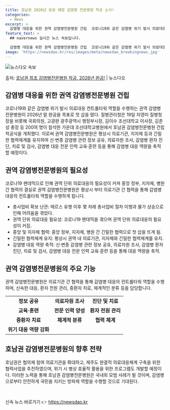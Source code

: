 ```yaml
---
title: 호남권 2026년 완공 예정 감염병 전문병원 착공 소식!
categories:
  - News
excerpt: >
  감염병 대응을 위한 권역 감염병전문병원 건립  코로나19와 같은 감염병 위기 발시 의료대응 컨트롤타워 역할을…
feature_text: >
  ## navernews 실시간 뉴스 속보입니다.

  감염병 대응을 위한 권역 감염병전문병원 건립  코로나19와 같은 감염병 위기 발시 의료대응 컨트롤타워 역할을…
image: 'https://newsdao.kr/res/images/meta/newsdao_breakingnews.jpg'
---
```


![뉴스다오 속보](https://newsdao.kr/res/images/meta/newsdao_breakingnews.jpg)

<p>출처: <a href="https://newsdao.kr/4312" rel="dofollow">호남권 최초 감염병전문병원 착공, 2026년 완공!</a> | 뉴스다오</p>

<h2 data-ke-size="size26">감염병 대응을 위한 권역 감염병전문병원 건립</h2>

<p data-ke-size="size16">코로나19와 같은 감염병 위기 발시 의료대응 컨트롤타워 역할을 수행하는 권역 감염병전문병원이 2026년 말 완공을 목표로 첫 삽을 떴다. 질병관리청은 19일 지영미 질병청장을 비롯해 국회의원, 고광완 광주광역시 행정부시장, 김이수 조선대학교 이사장, 김춘성 총장 등 200여 명이 참석한 가운데 조선대학교병원에서 호남권 감염병전문병원 건립 착공식을 개최했다. 이로써 권역 감염병전문병원은 평상시 의료기관, 지자체 등과 긴밀한 협력체계를 유지하여 신·변종 감염병 관련 정보 공유, 의료자원 조사, 감염병 환자 진단, 치료 및 검사, 감염병 대응 전문 인력 교육·훈련 등을 통해 감염병 대응 역량을 축적할 예정이다.</p>

<h2 data-ke-size="size26">권역 감염병전문병원의 필요성</h2>

<p data-ke-size="size16">코로나19 팬데믹으로 인해 권역 단위 의료대응의 필요성이 커져 중앙 정부, 지자체, 병원 간 협력의 결실로 권역 감염병전문병원은 평상시 부터 의료기관 간 협력을 통해 감염병 대응의 컨트롤타워 역할을 수행하게 됩니다.</p>

<ul>
  <li>총사업비 확보 난관: 메르스 유행 이후 몇 차례 총사업비 절차 이행과 물가 상승으로 인해 어려움을 겪었다.</li>
  <li>권역 단위 의료대응 필요성: 코로나19 팬데믹을 겪으며 권역 단위 의료대응의 필요성이 커짐.</li>
  <li>중앙 및 지자체 협력: 중앙 정부, 지자체, 병원 간 긴밀한 협력으로 첫 삽을 뜨게 됨.</li>
  <li>긴밀한 협력체계 유지: 평상시 권역 내 의료기관, 지자체와 긴밀한 협력체계를 유지.</li>
  <li>감염병 대응 역량 축적: 신·변종 감염병 관련 정보 공유, 의료자원 조사, 감염병 환자 진단, 치료 및 검사, 감염병 대응 전문 인력 교육·훈련 등을 통해 대응 역량을 축적.</li>
</ul>

<h2 data-ke-size="size26">권역 감염병전문병원의 주요 기능</h2>

<p data-ke-size="size16">권역 감염병전문병원은 의료기관 간 협력을 통해 감염병 대응의 컨트롤타워 역할을 수행하며, 신속한 대응, 환자 전원 관리, 중환자 치료, 체계적인 분류 등을 담당합니다.</p>

<table>
  <tr>
    <td style="text-align: center; height: 17px;"><b>정보 공유</b></td>
    <td style="text-align: center; height: 17px;"><b>의료자원 조사</b></td>
    <td style="text-align: center; height: 17px;"><b>진단 및 치료</b></td>
  </tr>
  <tr>
    <td style="text-align: center; height: 17px;"><b>교육·훈련</b></td>
    <td style="text-align: center; height: 17px;"><b>전문 인력 양성</b></td>
    <td style="text-align: center; height: 17px;"><b>환자 전원 관리</b></td>
  </tr>
  <tr>
    <td style="text-align: center; height: 17px;"><b>중환자 치료</b></td>
    <td style="text-align: center; height: 17px;"><b>체계적 분류</b></td>
    <td style="text-align: center; height: 17px;"><b>협력 체계</b></td>
  </tr>
  <tr>
    <td style="text-align: center; height: 17px;"><b>위기 대응 역량 강화</b></td>
  </tr>
</table>

<h2 data-ke-size="size26">호남권 감염병전문병원의 향후 전략</h2>

<p data-ke-size="size16">호남권은 협의체 참여 의료기관을 확대하고, 제주도 완결적 의료대응체계 구축을 위한 협력사업을 추진하였으며, 위기 시 병상 효율적 활용을 위한 프로그램도 개발할 예정이다. 이러한 노력을 통해 호남권 감염병전문병원은 국내외 모범 사례가 될 것이며, 감염병으로부터 안전하게 국민을 지키는 방파제 역할을 수행할 것으로 기대된다.</p>

<p data-ke-size="size16">&nbsp;</p> 

신속 뉴스 바로가기 👉 <a href="https://newsdao.kr" rel="dofollow">https://newsdao.kr</a>


